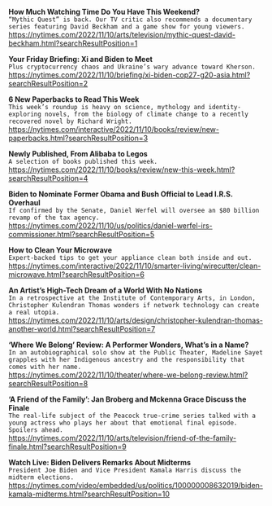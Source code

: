 **How Much Watching Time Do You Have This Weekend?**\
`“Mythic Quest” is back. Our TV critic also recommends a documentary series featuring David Beckham and a game show for young viewers.`\
https://nytimes.com/2022/11/10/arts/television/mythic-quest-david-beckham.html?searchResultPosition=1

**Your Friday Briefing: Xi and Biden to Meet**\
`Plus cryptocurrency chaos and Ukraine’s wary advance toward Kherson.`\
https://nytimes.com/2022/11/10/briefing/xi-biden-cop27-g20-asia.html?searchResultPosition=2

**6 New Paperbacks to Read This Week**\
`This week’s roundup is heavy on science, mythology and identity-exploring novels, from the biology of climate change to a recently recovered novel by Richard Wright.`\
https://nytimes.com/interactive/2022/11/10/books/review/new-paperbacks.html?searchResultPosition=3

**Newly Published, From Alibaba to Legos**\
`A selection of books published this week.`\
https://nytimes.com/2022/11/10/books/review/new-this-week.html?searchResultPosition=4

**Biden to Nominate Former Obama and Bush Official to Lead I.R.S. Overhaul**\
`If confirmed by the Senate, Daniel Werfel will oversee an $80 billion revamp of the tax agency.`\
https://nytimes.com/2022/11/10/us/politics/daniel-werfel-irs-commissioner.html?searchResultPosition=5

**How to Clean Your Microwave**\
`Expert-backed tips to get your appliance clean both inside and out.`\
https://nytimes.com/interactive/2022/11/10/smarter-living/wirecutter/clean-microwave.html?searchResultPosition=6

**An Artist’s High-Tech Dream of a World With No Nations**\
`In a retrospective at the Institute of Contemporary Arts, in London, Christopher Kulendran Thomas wonders if network technology can create a real utopia.`\
https://nytimes.com/2022/11/10/arts/design/christopher-kulendran-thomas-another-world.html?searchResultPosition=7

**‘Where We Belong’ Review: A Performer Wonders, What’s in a Name?**\
`In an autobiographical solo show at the Public Theater, Madeline Sayet grapples with her Indigenous ancestry and the responsibility that comes with her name.`\
https://nytimes.com/2022/11/10/theater/where-we-belong-review.html?searchResultPosition=8

**‘A Friend of the Family’: Jan Broberg and Mckenna Grace Discuss the Finale**\
`The real-life subject of the Peacock true-crime series talked with a young actress who plays her about that emotional final episode. Spoilers ahead.`\
https://nytimes.com/2022/11/10/arts/television/friend-of-the-family-finale.html?searchResultPosition=9

**Watch Live: Biden Delivers Remarks About Midterms**\
`President Joe Biden and Vice President Kamala Harris discuss the midterm elections.`\
https://nytimes.com/video/embedded/us/politics/100000008632019/biden-kamala-midterms.html?searchResultPosition=10

